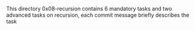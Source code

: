 This directory 0x08-recursion contains 6 mandatory tasks and two advanced tasks on recursion, each commit message briefly describes the task 

